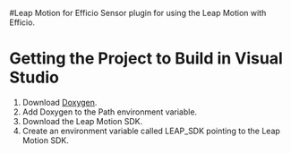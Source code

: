 #Leap Motion for Efficio
Sensor plugin for using the Leap Motion with Efficio.

Getting the Project to Build in Visual Studio
=============================================
1. Download [Doxygen](http://doxygen.org).
1. Add Doxygen to the Path environment variable.
1. Download the Leap Motion SDK.
1. Create an environment variable called LEAP_SDK pointing to the Leap Motion SDK.